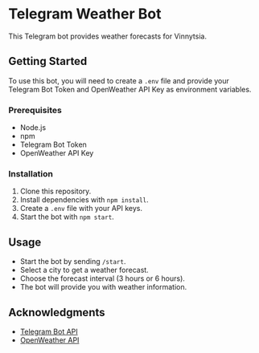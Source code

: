# Telegram Weather Bot

This Telegram bot provides weather forecasts for Vinnytsia.

## Getting Started

To use this bot, you will need to create a `.env` file and provide your Telegram Bot Token and OpenWeather API Key as environment variables.

### Prerequisites

- Node.js
- npm
- Telegram Bot Token
- OpenWeather API Key

### Installation

1. Clone this repository.
2. Install dependencies with `npm install`.
3. Create a `.env` file with your API keys.
4. Start the bot with `npm start`.

## Usage

- Start the bot by sending `/start`.
- Select a city to get a weather forecast.
- Choose the forecast interval (3 hours or 6 hours).
- The bot will provide you with weather information.

## Acknowledgments

- [Telegram Bot API](https://core.telegram.org/bots/api)
- [OpenWeather API](https://openweathermap.org/api)
